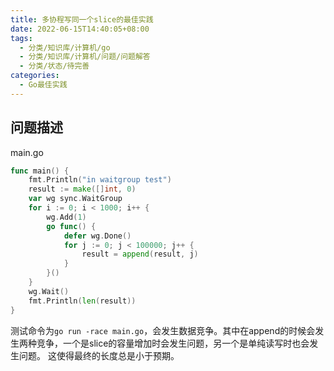 ```yaml
---
title: 多协程写同一个slice的最佳实践
date: 2022-06-15T14:40:05+08:00
tags:
  - 分类/知识库/计算机/go
  - 分类/知识库/计算机/问题/问题解答
  - 分类/状态/待完善
categories:
  - Go最佳实践
---
```



## 问题描述

main.go
```go
func main() {
	fmt.Println("in waitgroup test")
	result := make([]int, 0)
	var wg sync.WaitGroup
	for i := 0; i < 1000; i++ {
		wg.Add(1)
		go func() {
			defer wg.Done()
			for j := 0; j < 100000; j++ {
				result = append(result, j)
			}
		}()
	}
	wg.Wait()
	fmt.Println(len(result))
}
```

测试命令为`go run -race main.go`，会发生数据竞争。其中在append的时候会发生两种竞争，一个是slice的容量增加时会发生问题，另一个是单纯读写时也会发生问题。
这使得最终的长度总是小于预期。